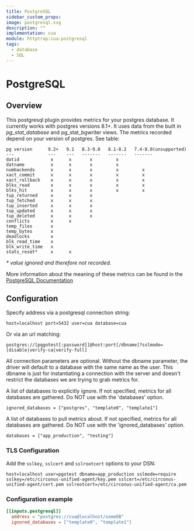 ```yaml
---
title: PostgreSQL
sidebar_custom_props:
image: postgresql.svg
description: ""
implementation: cua
module: httptrap:cua:postgresql
tags:
  - database
  - SQL
---
```


# PostgreSQL

## Overview

This postgresql plugin provides metrics for your postgres database. It currently works with postgres versions 8.1+. It uses data from the built in _pg_stat_database_ and pg_stat_bgwriter views. The metrics recorded depend on your version of postgres. See table:

```
pg version      9.2+   9.1   8.3-9.0   8.1-8.2   7.4-8.0(unsupported)
---             ---    ---   -------   -------   -------
datid            x      x       x         x
datname          x      x       x         x
numbackends      x      x       x         x         x
xact_commit      x      x       x         x         x
xact_rollback    x      x       x         x         x
blks_read        x      x       x         x         x
blks_hit         x      x       x         x         x
tup_returned     x      x       x
tup_fetched      x      x       x
tup_inserted     x      x       x
tup_updated      x      x       x
tup_deleted      x      x       x
conflicts        x      x
temp_files       x
temp_bytes       x
deadlocks        x
blk_read_time    x
blk_write_time   x
stats_reset*     x      x
```

_\* value ignored and therefore not recorded._

More information about the meaning of these metrics can be found in the [PostgreSQL Documentation](http://www.postgresql.org/docs/9.2/static/monitoring-stats.html#PG-STAT-DATABASE-VIEW)

## Configuration

Specify address via a postgresql connection string:

`host=localhost port=5432 user=cua database=cua`

Or via an url matching:

`postgres://[pqgotest[:password]]@host:port[/dbname]?sslmode=[disable|verify-ca|verify-full]`

All connection parameters are optional. Without the dbname parameter, the driver will default to a database with the same name as the user. This dbname is just for instantiating a connection with the server and doesn't restrict the databases we are trying to grab metrics for.

A list of databases to explicitly ignore. If not specified, metrics for all databases are gathered. Do NOT use with the 'databases' option.

`ignored_databases = ["postgres", "template0", "template1"]`

A list of databases to pull metrics about. If not specified, metrics for all databases are gathered. Do NOT use with the 'ignored_databases' option.

`databases = ["app_production", "testing"]`

### TLS Configuration

Add the `sslkey`, `sslcert` and `sslrootcert` options to your DSN:

```
host=localhost user=pgotest dbname=app_production sslmode=require sslkey=/etc/circonus-unified-agent/key.pem sslcert=/etc/circonus-unified-agent/cert.pem sslrootcert=/etc/circonus-unified-agent/ca.pem
```

### Configuration example

```toml
[[inputs.postgresql]]
  address = "postgres://cua@localhost/someDB"
  ignored_databases = ["template0", "template1"]
```
